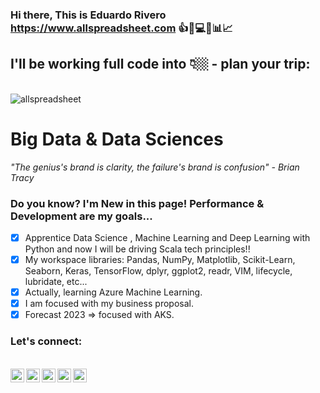 ### Hi there, This is Eduardo Rivero https://www.allspreadsheet.com :+1::rocket::computer::pushpin::bar_chart::chart_with_upwards_trend:

## I'll be working full code into 👇🏼 - plan your trip:

<br>![allspreadsheet](https://www.allspreadsheet.com/wp-content/uploads/2023/10/logo.png) <img align="right" srcset="https://www.allspreadsheet.com/wp-content/uploads/2023/10/logo.png 400w" >

# Big Data & Data Sciences

*"The genius's brand is clarity, the failure's brand is confusion" - Brian Tracy*

 ### Do you know? I'm New in this page! Performance & Development are my goals...

- [X] Apprentice Data Science , Machine Learning and Deep Learning with Python and now I will be driving Scala tech principles!!
- [X] My workspace libraries: Pandas, NumPy, Matplotlib, Scikit-Learn, Seaborn, Keras, TensorFlow, dplyr, ggplot2, readr, VIM, lifecycle, lubridate, etc...
- [X] Actually, learning Azure Machine Learning.
- [X] I am focused with my business proposal.
- [X] Forecast 2023 => focused with AKS.

### Let's connect:

<br>
<a href="https://www.linkedin.com/in/reduardoj/">
  <img align="left" alt="LinkedIn" width="22px" src="https://cdn.jsdelivr.net/npm/simple-icons@v3/icons/linkedin.svg" />
 </a>
 <a href="https://www.instagram.com/reduardoj/?hl=es">
  <img align="left" alt="Instagram" width="22px" src="https://cdn.jsdelivr.net/npm/simple-icons@v3/icons/instagram.svg" />
 </a>
 <a href="https://www.twitter.com/EduardoR1105">
  <img align="left" alt="Twitter" width="22px" src="https://www.allspreadsheet.com/wp-content/uploads/2023/10/X-icon.svg" />
 </a>
  <a href="mailto:eduardo.rivero@allspreadsheet.com?Subject=Mail%20asunto%20personalizado%20aqui">
  <img align="left" alt="mail" width="22px" src="https://cdn.jsdelivr.net/npm/simple-icons@3.13.0/icons/mail-dot-ru.svg" />
 </a>
  </a>
  <a href="https://www.tiktok.com/@allspreadsheet">
  <img align="left" alt="mail" width="22px" src="https://cdn.jsdelivr.net/npm/simple-icons@3.13.0/icons/tiktok.svg" />
 </a>
 </br>
